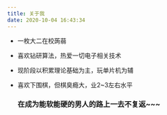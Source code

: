 ```yaml
---
title: 关于我
date: 2020-10-04 16:43:34
---
```


- 一枚大二在校蒟蒻

- 喜欢钻研算法，热爱一切电子相关技术

- 现阶段以积累理论基础为主，玩单片机为辅

- 喜欢下围棋，但棋臭瘾大，业2~3左右水平

  ### 在成为能软能硬的男人的路上一去不复返~~~